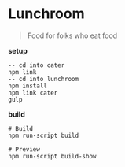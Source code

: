 # Lunchroom

> Food for folks who eat food

__setup__

```
-- cd into cater
npm link
-- cd into lunchroom
npm install
npm link cater
gulp
```

__build__

```
# Build
npm run-script build

# Preview
npm run-script build-show
```
